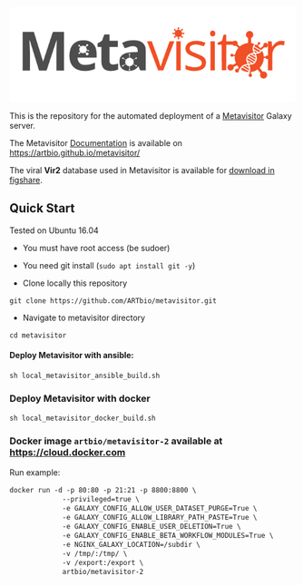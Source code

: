 ![metavisitor_logo](extra-files/metavisitor/logo.png)

This is the repository for the automated deployment of a [Metavisitor](https://doi.org/10.1371/journal.pone.0168397) Galaxy server.

The Metavisitor [Documentation](https://artbio.github.io/metavisitor/) is available on https://artbio.github.io/metavisitor/

The viral **Vir2** database used in Metavisitor is available for [download in figshare](https://figshare.com/articles/vir2_NCBI_21-03-2018/6106892).

## Quick Start

Tested on Ubuntu 16.04
  - You must have root access (be sudoer)
  - You need git install (`sudo apt install git -y`)


- Clone locally this repository
```
git clone https://github.com/ARTbio/metavisitor.git
```
- Navigate to metavisitor directory
```
cd metavisitor
```

#### Deploy Metavisitor with ansible:
```
sh local_metavisitor_ansible_build.sh
```

### Deploy Metavisitor with docker
```
sh local_metavisitor_docker_build.sh
```

### Docker image `artbio/metavisitor-2` available at https://cloud.docker.com
Run example:
```
docker run -d -p 80:80 -p 21:21 -p 8800:8800 \
             --privileged=true \
             -e GALAXY_CONFIG_ALLOW_USER_DATASET_PURGE=True \
             -e GALAXY_CONFIG_ALLOW_LIBRARY_PATH_PASTE=True \
             -e GALAXY_CONFIG_ENABLE_USER_DELETION=True \
             -e GALAXY_CONFIG_ENABLE_BETA_WORKFLOW_MODULES=True \
             -e NGINX_GALAXY_LOCATION=/subdir \
             -v /tmp/:/tmp/ \
             -v /export:/export \
             artbio/metavisitor-2
```


